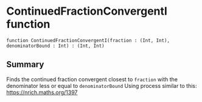 # ContinuedFractionConvergentI function

`function ContinuedFractionConvergentI(fraction : (Int, Int), denominatorBound : Int) : (Int, Int)`

## Summary
Finds the continued fraction convergent closest to `fraction`
with the denominator less or equal to `denominatorBound`
Using process similar to this: https://nrich.maths.org/1397
